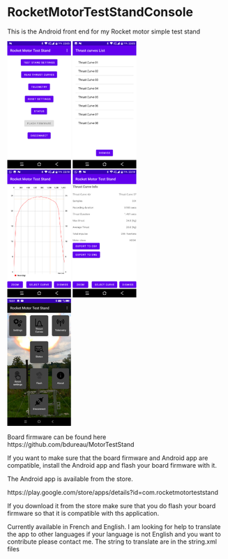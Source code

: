 # RocketMotorTestStandConsole

This is the Android front end for my Rocket motor simple test stand

<img src="/app images/Screenshot_20211107-230505.png" width="29%">  <img src="/app images/Screenshot_20211107-230543.png" width="29%">     
<img src="/app images/Screenshot_20211107-231919.png" width="29%">  <img src="/app images/Screenshot_20211107-231927.png" width="29%">         
<img src="/app images/Motor main screen1.png" width="29%"> 
<p></p>
Board firmware can be found here
https://github.com/bdureau/MotorTestStand

If you want to make sure that the board firmware and Android app are compatible, install the Android app and flash your board firmware with it.
<p></p>
The Android app is available from the store. 
<p></p>
https://play.google.com/store/apps/details?id=com.rocketmotorteststand
<p></p>
If you download it from the store make sure that you do flash your board firmware so that it is compatible with ths application.
<p></p>
Currently available in French and English. I am looking for help to translate the app to other languages if your language is not English and you want to contribute please contact me.
The string to translate are in the string.xml files
